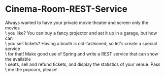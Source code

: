# Cinema-Room-REST-Service

Always wanted to have your private movie theater and screen only the movies\
  \ you like? You can buy a fancy projector and set it up in a garage, but how can\
  \ you sell tickets? Having a booth is old-fashioned, so let's create a special service\
  \ for that! Make good use of Spring and write a REST service that can show the available\
  \ seats, sell and refund tickets, and display the statistics of your venue. Pass\
  \ me the popcorn, please!
